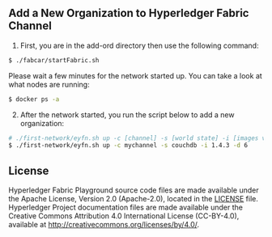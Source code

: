 [//]: # (SPDX-License-Identifier: CC-BY-4.0)

## Add a New Organization to Hyperledger Fabric Channel

1. First, you are in the add-ord directory then use the following command:
```bash
$ ./fabcar/startFabric.sh 
``` 
Please wait a few minutes for the network started up. You can take a look at what nodes are running:
```bash
$ docker ps -a
```

2. After the network started, you run the script below to add a new organization:
```bash
# ./first-network/eyfn.sh up -c [channel] -s [world state] -i [images version] -d [delay time]
$ ./first-network/eyfn.sh up -c mychannel -s couchdb -i 1.4.3 -d 6
```

## License <a name="license"></a>

Hyperledger Fabric Playground source code files are made available under the Apache
License, Version 2.0 (Apache-2.0), located in the [LICENSE](LICENSE) file.
Hyperledger Project documentation files are made available under the Creative
Commons Attribution 4.0 International License (CC-BY-4.0), available at http://creativecommons.org/licenses/by/4.0/.
